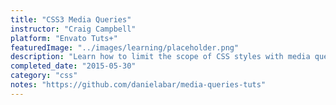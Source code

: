 ```yaml
---
title: "CSS3 Media Queries"
instructor: "Craig Campbell"
platform: "Envato Tuts+"
featuredImage: "../images/learning/placeholder.png"
description: "Learn how to limit the scope of CSS styles with media queries."
completed_date: "2015-05-30"
category: "css"
notes: "https://github.com/danielabar/media-queries-tuts"
---
```

